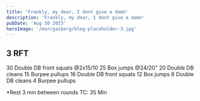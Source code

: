 ```yaml
---
title: 'Frankly, my dear, I dont give a damn'
description: 'Frankly, my dear, I dont give a damn'
pubDate: 'Aug 30 2023'
heroImage: '/marcgasberg/blog-placeholder-3.jpg'
---
```

## 3 RFT 

30 Double DB front squats @2x15/10 
25 Box jumps @24/20" 
20 Double DB cleans 
15 Burpee pullups
16 Double DB front squats 
12 Box jumps 
8 Double DB cleans 
4 Burpee pullups

*Rest 3 min between rounds TC: 35 Min
